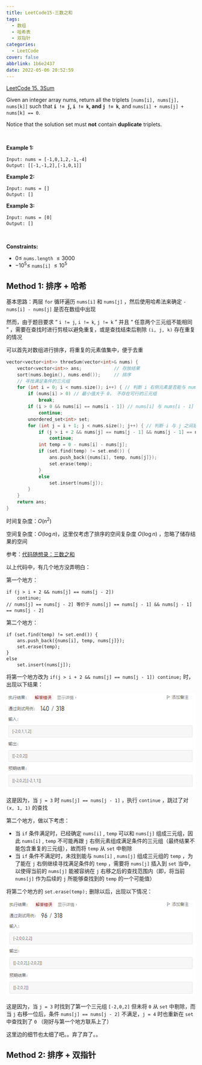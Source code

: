 ```yaml
---
title: LeetCode15-三数之和
tags:
  - 数组
  - 哈希表
  - 双指针
categories:
  - LeetCode
cover: false
abbrlink: 1b6e2437
date: 2022-05-06 20:52:59
---
```


[LeetCode 15. 3Sum](https://leetcode-cn.com/problems/3sum/)

Given an integer array nums, return all the triplets `[nums[i], nums[j], nums[k]]` such that **`i != j`, `i != k`, and `j != k`**, and `nums[i] + nums[j] + nums[k] == 0`.

Notice that the solution set must **not** contain **duplicate** triplets.

 

**Example 1:**

    Input: nums = [-1,0,1,2,-1,-4]
    Output: [[-1,-1,2],[-1,0,1]]

**Example 2:**

    Input: nums = []
    Output: []

**Example 3:**

    Input: nums = [0]
    Output: []
 

**Constraints:**

 - $0 \le$ `nums.length` $\le 3000$
 - $- 10^5 \le$ `nums[i]` $\le 10^5$


## Method 1: 排序 + 哈希

基本思路：两层 `for` 循环遍历 `nums[i]` 和 `nums[j]` ，然后使用哈希法来确定 `- nums[i] - nums[j]` 是否在数组中出现

然而，由于题目要求 “ `i != j`, `i != k`, `j != k` ” 并且 “ 任意两个三元组不能相同 ” ，需要在查找时进行剪枝以避免重复，或是查找结束后剔除 `(i, j, k)` 存在重复的情况

可以首先对数组进行排序，将重复的元素值集中，便于去重

```cpp
vector<vector<int>> threeSum(vector<int>& nums) {
    vector<vector<int>> ans;            // 存放结果
    sort(nums.begin(), nums.end());     // 排序
    // 寻找满足条件的三元组
    for (int i = 0; i < nums.size(); i++) { // 判断 i 右侧元素是否能与 nums[i] 组成三元组
        if (nums[i] > 0) // 最小值大于 0， 不存在可行的三元组
            break;
        if (i > 0 && nums[i] == nums[i - 1]) // nums[i] 与 nums[i - 1] 重复，应跳过
            continue;
        unordered_set<int> set;
        for (int j = i + 1; j < nums.size(); j++) { // 判断 i 与 j 之间是否有元素能够与 nums[i] , nums[j] 形成三元组
            if (j > i + 2 && nums[j] == nums[j - 1] && nums[j - 1] == nums[j - 2]) // nums[j] 与 nums[j - 1] , nums[j - 2] 重复，跳过
                continue;
            int temp = 0 - nums[i] - nums[j];
            if (set.find(temp) != set.end()) {
                ans.push_back({nums[i], temp, nums[j]});
                set.erase(temp);
            }
            else
                set.insert(nums[j]);
        }
    }
    return ans;
}
```

时间复杂度：$O(n^2)$

空间复杂度：$O(\log{n})$，这里仅考虑了排序的空间复杂度 $O(\log{n})$ ，忽略了储存结果的空间

参考：[代码随想录：三数之和](https://www.programmercarl.com/0015.%E4%B8%89%E6%95%B0%E4%B9%8B%E5%92%8C.html#%E5%93%88%E5%B8%8C%E8%A7%A3%E6%B3%95)

以上代码中，有几个地方没弄明白：

第一个地方：

    if (j > i + 2 && nums[j] == nums[j - 2])
        continue;
    // nums[j] == nums[j - 2] 等价于 nums[j] == nums[j - 1] && nums[j - 1] == nums[j - 2]

第二个地方：

    if (set.find(temp) != set.end()) {
        ans.push_back({nums[i], temp, nums[j]});
        set.erase(temp);
    }
    else
        set.insert(nums[j]);

将第一个地方改为 `if(j > i + 2 && nums[j] == nums[j - 1]) continue;`  时，出现以下结果：

![](LeetCode15-三数之和/1.png)

这是因为，当 `j = 3` 时 `nums[j] == nums[j - 1]` ，执行 `continue` ，跳过了对 `(x, 1, 1)` 的查找

第二个地方，做以下考虑：
 - 当 `if` 条件满足时，已经确定 `nums[i]` , `temp` 可以和 `nums[j]` 组成三元组，因此  `nums[i]` , `temp` 不可能再跟 `j` 右侧元素组成满足条件的三元组（最终结果不能包含重复的三元组），故而将 `temp` 从 `set` 中剔除
 - 当 `if` 条件不满足时，未找到能与 `nums[i]` , `nums[j]` 组成三元组的 `temp` ，为了能在 `j` 右侧继续寻找满足条件的 `temp` ，需要将 `nums[j]` 插入到 `set` 当中，以使得当前的 `nums[j]` 能被容纳在 `j` 右移之后的查找范围内（即，将当前 `nums[j]` 作为后续的 `j` 所能够查找到的 `temp` 的一个可能值） 

将第二个地方的 `set.erase(temp);` 删除以后，出现以下情况：

![](LeetCode15-三数之和/2.png)

这是因为，当 `j = 3` 时找到了第一个三元组 `[-2,0,2]` 但未将 `0` 从 `set` 中剔除，而当 `j` 右移一位后，条件 `nums[j] == nums[j - 2]` 不满足，`j = 4` 时也重新在 `set` 中查找到了 `0` （刚好与第一个地方联系上了）

这里边的细节也太细了吧。。弃了弃了。。

## Method 2: 排序 + 双指针